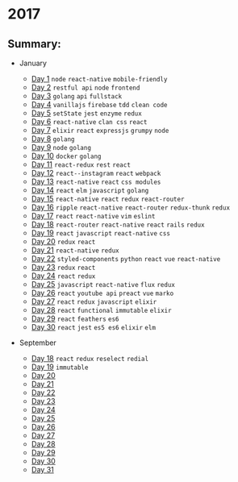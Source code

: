 # 2017

## Summary:

- January
  - [Day 1](jan/01-01-2017.md) `node` `react-native` `mobile-friendly`
  - [Day 2](jan/01-02-2017.md) `restful api` `node` `frontend`
  - [Day 3](jan/01-03-2017.md) `golang` `api` `fullstack`
  - [Day 4](jan/01-04-2017.md) `vanillajs` `firebase` `tdd` `clean code`
  - [Day 5](jan/01-05-2017.md) `setState` `jest` `enzyme` `redux`
  - [Day 6](jan/01-06-2017.md) `react-native` `clan css` `react`
  - [Day 7](jan/01-07-2017.md) `elixir` `react` `expressjs` `grumpy` `node`
  - [Day 8](jan/01-08-2017.md) `golang`
  - [Day 9](jan/01-09-2017.md) `node` `golang`
  - [Day 10](jan/01-10-2017.md) `docker` `golang`
  - [Day 11](jan/01-11-2017.md) `react-redux` `rest` `react`
  - [Day 12](jan/01-12-2017.md) `react--instagram` `react` `webpack`
  - [Day 13](jan/01-13-2017.md) `react-native` `react` `css modules`
  - [Day 14](jan/01-14-2017.md) `react` `elm` `javascript` `golang`
  - [Day 15](jan/01-15-2017.md) `react-native` `react` `redux` `react-router`
  - [Day 16](jan/01-16-2017.md) `ripple` `react-native` `react-router` `redux-thunk` `redux`
  - [Day 17](jan/01-17-2017.md) `react` `react-native` `vim` `eslint`
  - [Day 18](jan/01-18-2017.md) `react-router` `react-native` `react` `rails` `redux`
  - [Day 19](jan/01-19-2017.md) `react` `javascript` `react-native` `css`
  - [Day 20](jan/01-20-2017.md) `redux` `react`
  - [Day 21](jan/01-21-2017.md) `react-native` `redux`
  - [Day 22](jan/01-22-2017.md) `styled-components` `python` `react` `vue` `react-native`
  - [Day 23](jan/01-23-2017.md) `redux` `react`
  - [Day 24](jan/01-24-2017.md) `react` `redux`
  - [Day 25](jan/01-25-2017.md) `javascript` `react-native` `flux` `redux`
  - [Day 26](jan/01-26-2017.md) `react` `youtube api` `preact` `vue` `marko`
  - [Day 27](jan/01-27-2017.md) `react` `redux` `javascript` `elixir`
  - [Day 28](jan/01-28-2017.md) `react` `functional` `immutable` `elixir` 
  - [Day 29](jan/01-29-2017.md) `react` `feathers` `es6`
  - [Day 30](jan/01-30-2017.md) `react` `jest` `es5 es6` `elixir` `elm`

- September

  - [Day 18](sep/09-18-2017.md) `react` `redux` `reselect` `redial`
  - [Day 19](sep/09-19-2017.md) `immutable`
  - [Day 20](sep/09-20-2017.md)
  - [Day 21](sep/09-21-2017.md)
  - [Day 22](sep/09-22-2017.md)
  - [Day 23](sep/09-23-2017.md)
  - [Day 24](sep/09-24-2017.md)
  - [Day 25](sep/09-25-2017.md)
  - [Day 26](sep/09-26-2017.md)
  - [Day 27](sep/09-27-2017.md)
  - [Day 28](sep/09-28-2017.md)
  - [Day 29](sep/09-29-2017.md)
  - [Day 30](sep/09-30-2017.md)
  - [Day 31](sep/09-31-2017.md)
